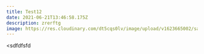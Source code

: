 ```yaml
---
title: Test12
date: 2021-06-21T13:46:58.175Z
description: zrerftg
image: https://res.cloudinary.com/dt5cqs0lv/image/upload/v1623665002/sample.jpg
---
```

<sdfdfsfd